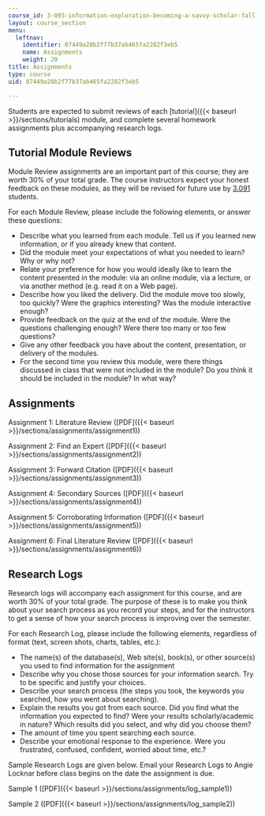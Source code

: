 ```yaml
---
course_id: 3-093-information-exploration-becoming-a-savvy-scholar-fall-2006
layout: course_section
menu:
  leftnav:
    identifier: 07449a28b2f77b37ab465fa2282f3eb5
    name: Assignments
    weight: 20
title: Assignments
type: course
uid: 07449a28b2f77b37ab465fa2282f3eb5

---
```


Students are expected to submit reviews of each [tutorial]({{< baseurl >}}/sections/tutorials) module, and complete several homework assignments plus accompanying research logs.

Tutorial Module Reviews
-----------------------

Module Review assignments are an important part of this course; they are worth 30% of your total grade. The course instructors expect your honest feedback on these modules, as they will be revised for future use by [3.091](/courses/3-091sc-introduction-to-solid-state-chemistry-fall-2010) students.

For each Module Review, please include the following elements, or answer these questions:

*   Describe what you learned from each module. Tell us if you learned new information, or if you already knew that content.
*   Did the module meet your expectations of what you needed to learn? Why or why not?
*   Relate your preference for how you would ideally like to learn the content presented in the module: via an online module, via a lecture, or via another method (e.g. read it on a Web page).
*   Describe how you liked the delivery. Did the module move too slowly, too quickly? Were the graphics interesting? Was the module interactive enough?
*   Provide feedback on the quiz at the end of the module. Were the questions challenging enough? Were there too many or too few questions?
*   Give any other feedback you have about the content, presentation, or delivery of the modules.
*   For the second time you review this module, were there things discussed in class that were not included in the module? Do you think it should be included in the module? In what way?

Assignments
-----------

Assignment 1: Literature Review ([PDF]({{< baseurl >}}/sections/assignments/assignment1))

Assignment 2: Find an Expert ([PDF]({{< baseurl >}}/sections/assignments/assignment2))

Assignment 3: Forward Citation ([PDF]({{< baseurl >}}/sections/assignments/assignment3))

Assignment 4: Secondary Sources ([PDF]({{< baseurl >}}/sections/assignments/assignment4))

Assignment 5: Corroborating Information ([PDF]({{< baseurl >}}/sections/assignments/assignment5))

Assignment 6: Final Literature Review ([PDF]({{< baseurl >}}/sections/assignments/assignment6))

Research Logs
-------------

Research logs will accompany each assignment for this course, and are worth 30% of your total grade. The purpose of these is to make you think about your search process as you record your steps, and for the instructors to get a sense of how your search process is improving over the semester.

For each Research Log, please include the following elements, regardless of format (text, screen shots, charts, tables, etc.):

*   The name(s) of the database(s), Web site(s), book(s), or other source(s) you used to find information for the assignment
*   Describe why you chose those sources for your information search. Try to be specific and justify your choices.
*   Describe your search process (the steps you took, the keywords you searched, how you went about searching).
*   Explain the results you got from each source. Did you find what the information you expected to find? Were your results scholarly/academic in nature? Which results did you select, and why did you choose them?
*   The amount of time you spent searching each source.
*   Describe your emotional response to the experience. Were you frustrated, confused, confident, worried about time, etc.?

Sample Research Logs are given below. Email your Research Logs to Angie Locknar before class begins on the date the assignment is due.

Sample 1 ([PDF]({{< baseurl >}}/sections/assignments/log_sample1))

Sample 2 ([PDF]({{< baseurl >}}/sections/assignments/log_sample2))